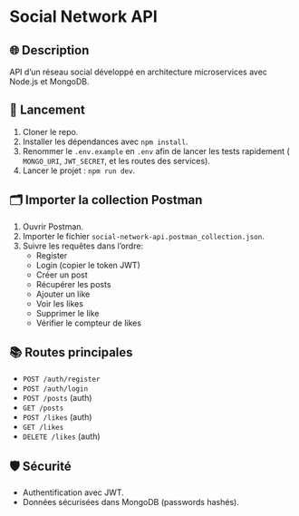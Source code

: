 # Social Network API

## 🌐 Description
API d’un réseau social développé en architecture microservices avec Node.js et MongoDB.

## 🚀 Lancement
1. Cloner le repo.
2. Installer les dépendances avec `npm install`.
3. Renommer le `.env.example` en `.env` afin de lancer les tests rapidement ( `MONGO_URI`, `JWT_SECRET`, et les routes des services).
4. Lancer le projet : `npm run dev`.

## 🗂 Importer la collection Postman
1. Ouvrir Postman.
2. Importer le fichier `social-network-api.postman_collection.json`.
3. Suivre les requêtes dans l’ordre:
    - Register
    - Login (copier le token JWT)
    - Créer un post
    - Récupérer les posts
    - Ajouter un like
    - Voir les likes
    - Supprimer le like
    - Vérifier le compteur de likes

## 📚 Routes principales
- `POST /auth/register`
- `POST /auth/login`
- `POST /posts` (auth)
- `GET /posts`
- `POST /likes` (auth)
- `GET /likes`
- `DELETE /likes` (auth)

## 🛡 Sécurité
- Authentification avec JWT.
- Données sécurisées dans MongoDB (passwords hashés).

